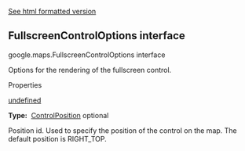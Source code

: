 [See html formatted version](https://huasofoundries.github.io/google-maps-documentation/FullscreenControlOptions.html)

FullscreenControlOptions interface
----------------------------------

google.maps.FullscreenControlOptions interface

Options for the rendering of the fullscreen control.

Properties

[undefined](#FullscreenControlOptions.position)

**Type:**  [ControlPosition](/maps/documentation/javascript/reference/3.40/control#ControlPosition) optional

Position id. Used to specify the position of the control on the map. The default position is RIGHT\_TOP.